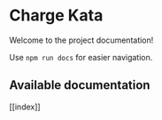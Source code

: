 # Charge Kata

Welcome to the project documentation!

Use `npm run docs` for easier navigation.

## Available documentation

[[index]]
